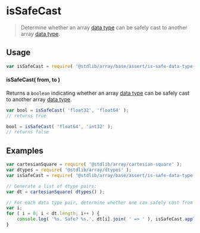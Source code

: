 <!--

@license Apache-2.0

Copyright (c) 2024 The Stdlib Authors.

Licensed under the Apache License, Version 2.0 (the "License");
you may not use this file except in compliance with the License.
You may obtain a copy of the License at

   http://www.apache.org/licenses/LICENSE-2.0

Unless required by applicable law or agreed to in writing, software
distributed under the License is distributed on an "AS IS" BASIS,
WITHOUT WARRANTIES OR CONDITIONS OF ANY KIND, either express or implied.
See the License for the specific language governing permissions and
limitations under the License.

-->

# isSafeCast

> Determine whether an array [data type][@stdlib/array/dtypes] can be safely cast to another array [data type][@stdlib/array/dtypes].

<!-- Section to include introductory text. Make sure to keep an empty line after the intro `section` element and another before the `/section` close. -->

<section class="intro">

</section>

<!-- /.intro -->

<!-- Package usage documentation. -->

<section class="usage">

## Usage

```javascript
var isSafeCast = require( '@stdlib/array/base/assert/is-safe-data-type-cast' );
```

#### isSafeCast( from, to )

Returns a `boolean` indicating whether an array [data type][@stdlib/array/dtypes] can be safely cast to another array [data type][@stdlib/array/dtypes].

```javascript
var bool = isSafeCast( 'float32', 'float64' );
// returns true

bool = isSafeCast( 'float64', 'int32' );
// returns false
```

</section>

<!-- /.usage -->

<!-- Package usage notes. Make sure to keep an empty line after the `section` element and another before the `/section` close. -->

<section class="notes">

</section>

<!-- /.notes -->

<!-- Package usage examples. -->

<section class="examples">

## Examples

<!-- eslint no-undef: "error" -->

```javascript
var cartesianSquare = require( '@stdlib/array/cartesian-square' );
var dtypes = require( '@stdlib/array/dtypes' );
var isSafeCast = require( '@stdlib/array/base/assert/is-safe-data-type-cast' );

// Generate a list of dtype pairs:
var dt = cartesianSquare( dtypes() );

// For each data type pair, determine whether one can safely cast from one data type to another...
var i;
for ( i = 0; i < dt.length; i++ ) {
    console.log( '%s. Safe? %s.', dt[i].join( ' => ' ), isSafeCast.apply( null, dt[i] ) );
}
```

</section>

<!-- /.examples -->

<!-- Section to include cited references. If references are included, add a horizontal rule *before* the section. Make sure to keep an empty line after the `section` element and another before the `/section` close. -->

<section class="references">

</section>

<!-- /.references -->

<!-- Section for related `stdlib` packages. Do not manually edit this section, as it is automatically populated. -->

<section class="related">

</section>

<!-- /.related -->

<!-- Section for all links. Make sure to keep an empty line after the `section` element and another before the `/section` close. -->

<section class="links">

[@stdlib/array/dtypes]: https://github.com/stdlib-js/array/tree/main/dtypes

</section>

<!-- /.links -->
